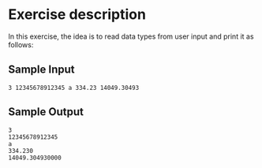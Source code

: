 # Exercise description

In this exercise, the idea is to read data types from user input and print it as follows:

## Sample Input
```
3 12345678912345 a 334.23 14049.30493
```
## Sample Output

```
3
12345678912345
a
334.230
14049.304930000
```
